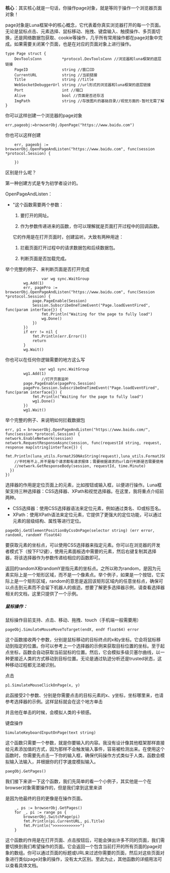 **核心**：其实核心就是一句话，你操作page对象，就是等同于操作一个浏览器页面对象！



page对象是Luna框架中的核心概念，它代表着你真实浏览器打开的每一个页面。无论是鼠标点击、元素选择、鼠标移动、拖拽、键盘输入、触摸操作、多页面切换，还是网络数据包获取、cookie等操作，几乎所有常用操作都在page对象中完成。如果需要关闭某个页面，也是在对应的页面对象上进行操作。



```
type Page struct {
    DevToolsConn         *protocol.DevToolsConn //浏览器和luna框架的底层链接
    PageID               string //窗口ID
    CurrentURL           string //当前链接
    Title                string //title
    WebSocketDebuggerUrl string //url形式的浏览器和luna框架的底层链接
    Port                 int //端口
    Alive                bool //页面是否还存活
    ImgPath              string //存放图片的基础目录//视觉方面的-暂时无需了解
}
```



你可以这样创建一个浏览器的page对象

```
err,pageobj:=browserObj.OpenPage("https://www.baidu.com")
```



你也可以这样创建

```
	err, pageobj := browserObj.OpenPageAndListen("https://www.baidu.com", func(session *protocol.Session) {

	})
```



区别是什么呢？

第一种创建方式是专为初学者设计的。



OpenPageAndListen：

- "这个函数需要两个参数：

  1. 要打开的网址。

  2. 作为参数传递进来的函数，你可以理解就是页面打开过程中的回调函数。

     

  它的作用是在打开页面时，创建监听。大致有两种用途：

  1. 拦截页面打开过程中的请求数据包和后续数据包。

  2. 判断页面是否加载完成。

     

  

  

举个完整的例子、来判断页面是否打开完成

```
                var wg sync.WaitGroup
		wg.Add(1)
		err, pagePro := browserObj.OpenPageAndListen("https://www.baidu.com", func(Session *protocol.Session) {
			page.PageEnable(Session)
			Session.SubscribeOneTimeEvent("Page.loadEventFired", func(param interface{}) {
				fmt.Println("Waiting for the page to fully load")
				wg.Done()
			})
		})
		if err != nil {
			fmt.Println(err.Error())
			return
		}
		wg.Wait()
```

你也可以在任何你逻辑需要的地方这么写

```
               var wg1 sync.WaitGroup
		wg1.Add(1)
                //打开页面监听
		page.PageEnable(pagePro.Session)
		pagePro.Session.SubscribeOneTimeEvent("Page.loadEventFired", func(param interface{}) {
			fmt.Println("Waiting for the page to fully load")
			wg1.Done()
		})
		wg1.Wait()
```

举个完整的例子、来说明如何拦截数据包



```
err, p1 = browserObj.OpenPageAndListen("https://www.baidu.com/", func(session *protocol.Session) {
network.EnableNetwork(session)
network.RequestResponseAsync(session, func(requestId string, request, response map[string]interface{}) {
 fmt.Println(luna_utils.FormatJSONAsString(request),luna_utils.FormatJSONAsString(response))
    //平时用不上,并不是每个请求都有请求报体；需要根据请求的url自行判断是否需要使用
    //network.GetResponseBody(session, requestId, time.Minute)
  })
})
```





选择器的作用是定位页面上的元素，比如按钮或输入框，以便进行操作。Luna框架支持三种选择器：CSS选择器、XPath和视觉选择器。在这里，我将重点介绍前两种。

- CSS选择器：使用CSS选择器语法来定位元素，例如通过类名、ID或标签名。
- XPath：使用XPath语法来定位元素，它提供了更强大的定位功能，可以通过元素的层级结构、属性等进行定位。



```
pageObj.GetElementPositionByCssOnPage(selector string) (err error, randomX, randomY float64) 
```



要获取元素的坐标点，可以使用CSS选择器来指定元素。你可以在浏览器的开发者模式下（按下F12键），使用元素面板选中需要的元素，然后右键复制其选择器，将该选择器作为参数传递给相应的函数即可。







返回的randomX和randomY是指元素的坐标点。之所以称为random，是因为元素实际上是一个矩形区域，而不是一个像素点。举个例子，如果是一个按钮，它实际上是一个矩形区域，random的意思是返回该矩形区域内的任意坐标点，确保可以点击到元素而不会留下机器人的痕迹。想要了解更多选择器示例，请查看选择器相关的文档，这里只提供了一个示例。





##### 鼠标操作：

 鼠标操作目前支持、点击、移动、拖拽、touch（手机端一般需要用）

```
pageObj.SimulateMouseMoveToTarget(endX, endY float64) error
```

这个函数接收两个参数，分别是鼠标移动的目标终点的x和y坐标。它会将鼠标移动到指定的位置。你可以参考上一个选择器的示例来获取目标位置的坐标。至于起点坐标，函数会自动获取当前鼠标的位置。然后，它会模拟多级贝塞尔曲线，以一种更接近人类的方式移动到目标位置。无论是通过轨迹分析还是trusted状态，这种移动过程都无法被识别。





点击

```
p1.SimulateMouseClickOnPage(x, y)
```

此函接受2个参数、分别是你需要点击的目标元素的x、y坐标，坐标哪里来，也请参考选择器的示例。这样鼠标就会在这个地方单击

并且他在单击的时候，会模拟人类的卡顿感。



键盘操作

```
SimulateKeyboardInputOnPage(text string)
```

这个函数只需要一个参数，就是你要输入的内容。我没有设计像其他框架那样直接给元素添加值的方式，因为那样不会触发输入事件，容易被检测出来。在使用这个函数时，你需要先点击一下你的输入框，确保代码操作方式类似于人类。函数会模拟输入法输入，并根据你的打字速度模拟输入。







```
paegObj.GetPages()
```

我们接下来讲一下这个函数，我们先简单的看一个小例子，其实他是一个在browser对象需要操作的，但是我们拿到这里来讲

是因为他最终的目的更像是在操作页面。

```
	_, ps := browserObj.GetPages()
	for _, pi := range ps {
		browserObj.SwitchPage(pi)
		fmt.Println(pi.CurrentURL, pi.Title)
		fmt.Println(">>>>>>>>>>>>")
	}
```



这个函数的作用是在打开页面、点击按钮后，可能会弹出许多不同的页面，我们需要切换到我们希望操作的页面。它会返回一个包含当前打开的所有页面的page对象的数组。你可以通过页面的标题或URL来过滤你需要的页面，然后对这些页面对象进行类似page对象的操作，没有太大区别。至此为止，其他函数的详细用法可以查看具体文档。

